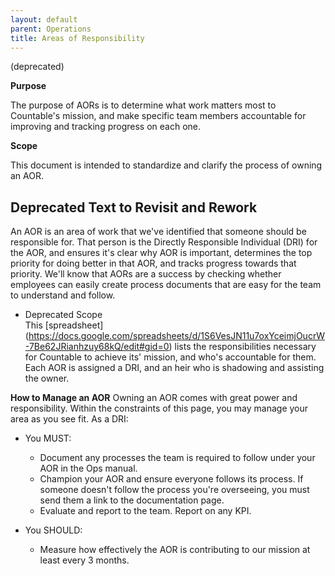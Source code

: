 ```yaml
---
layout: default
parent: Operations
title: Areas of Responsibility
---
```


(deprecated)

**Purpose**

The purpose of AORs is to determine what work matters most to
Countable's mission, and make specific team members accountable for
improving and tracking progress on each one.

**Scope**

This document is intended to standardize and clarify the process of
owning an AOR.

## Deprecated Text to Revisit and Rework

An AOR is an area of work that we've identified that someone should be
responsible for. That person is the Directly Responsible Individual
(DRI) for the AOR, and ensures it's clear why AOR is important,
determines the top priority for doing better in that AOR, and tracks
progress towards that priority. We'll know that AORs are a success by
checking whether employees can easily create process documents that are
easy for the team to understand and follow.

  - Deprecated Scope  
    This
    \[spreadsheet\](<https://docs.google.com/spreadsheets/d/1S6VesJN11u7oxYceimjOucrW-7Be62JRianhzuy68kQ/edit#gid=0>)
    lists the responsibilities necessary for Countable to achieve its'
    mission, and who's accountable for them. Each AOR is assigned a DRI,
    and an heir who is shadowing and assisting the owner.

**How to Manage an AOR** Owning an AOR comes with great power and
responsibility. Within the constraints of this page, you may manage your
area as you see fit. As a DRI:

  - You MUST:
    
      - Document any processes the team is required to follow under your
        AOR in the Ops manual.
      - Champion your AOR and ensure everyone follows its process. If
        someone doesn't follow the process you're overseeing, you must
        send them a link to the documentation page.
      - Evaluate and report to the team. Report on any KPI.

  - You SHOULD:
    
      - Measure how effectively the AOR is contributing to our mission
        at least every 3 months.
